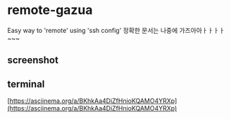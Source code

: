 # remote-gazua
Easy way to 'remote' using 'ssh config'
정확한 문서는 나중에 가즈아아ㅏㅏㅏㅏ~~~

## screenshot

## terminal
[https://asciinema.org/a/BKhkAa4DiZfHnioKQAMO4YRXp](https://asciinema.org/a/BKhkAa4DiZfHnioKQAMO4YRXp)

